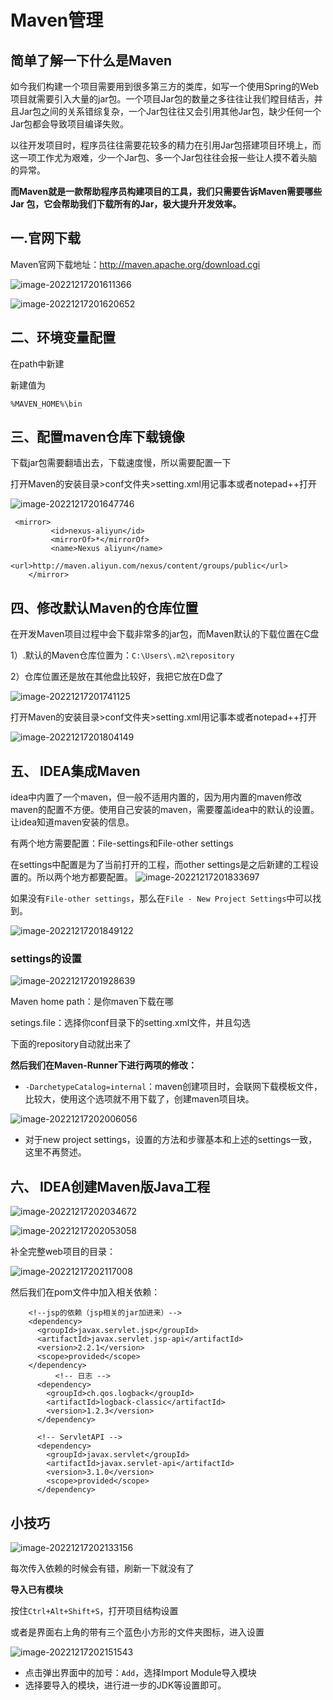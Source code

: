 
# Maven管理

## 简单了解一下什么是Maven

如今我们构建一个项目需要用到很多第三方的类库，如写一个使用Spring的Web项目就需要引入大量的jar包。一个项目Jar包的数量之多往往让我们瞠目结舌，并且Jar包之间的关系错综复杂，一个Jar包往往又会引用其他Jar包，缺少任何一个Jar包都会导致项目编译失败。

以往开发项目时，程序员往往需要花较多的精力在引用Jar包搭建项目环境上，而这一项工作尤为艰难，少一个Jar包、多一个Jar包往往会报一些让人摸不着头脑的异常。

**而Maven就是一款帮助程序员构建项目的工具，我们只需要告诉Maven需要哪些Jar 包，它会帮助我们下载所有的Jar，极大提升开发效率。**

## 一.官网下载

Maven官网下载地址：http://maven.apache.org/download.cgi

![image-20221217201611366](https://raw.githubusercontent.com/195sjin/myBed/master/imagesimage-20221217201611366.png)

![image-20221217201620652](https://raw.githubusercontent.com/195sjin/myBed/master/imagesimage-20221217201620652.png)

## 二、环境变量配置

在path中新建

新建值为
```
%MAVEN_HOME%\bin
```

## 三、配置maven仓库下载镜像

下载jar包需要翻墙出去，下载速度慢，所以需要配置一下

打开Maven的安装目录>conf文件夹>setting.xml用记事本或者notepad++打开

![image-20221217201647746](https://raw.githubusercontent.com/195sjin/myBed/master/imagesimage-20221217201647746.png)

```
 <mirror>
		 <id>nexus-aliyun</id>
		 <mirrorOf>*</mirrorOf>
		 <name>Nexus aliyun</name>
		 <url>http://maven.aliyun.com/nexus/content/groups/public</url>
	</mirror>
```


## 四、修改默认Maven的仓库位置

在开发Maven项目过程中会下载非常多的jar包，而Maven默认的下载位置在C盘

1）.默认的Maven仓库位置为：`C:\Users\.m2\repository`

2）仓库位置还是放在其他盘比较好，我把它放在D盘了

![image-20221217201741125](https://raw.githubusercontent.com/195sjin/myBed/master/imagesimage-20221217201741125.png)

 打开Maven的安装目录>conf文件夹>setting.xml用记事本或者notepad++打开

![image-20221217201804149](https://raw.githubusercontent.com/195sjin/myBed/master/imagesimage-20221217201804149.png)

## 五、 IDEA集成Maven

idea中内置了一个maven，但一般不适用内置的，因为用内置的maven修改maven的配置不方便。使用自己安装的maven，需要覆盖idea中的默认的设置。让idea知道maven安装的信息。

有两个地方需要配置：File-settings和File-other settings

在settings中配置是为了当前打开的工程，而other settings是之后新建的工程设置的。所以两个地方都要配置。
![image-20221217201833697](https://raw.githubusercontent.com/195sjin/myBed/master/imagesimage-20221217201833697.png)

如果没有`File-other settings`，那么在`File - New Project Settings`中可以找到。

![image-20221217201849122](https://raw.githubusercontent.com/195sjin/myBed/master/imagesimage-20221217201849122.png)

### settings的设置

![image-20221217201928639](https://raw.githubusercontent.com/195sjin/myBed/master/imagesimage-20221217201928639.png)

Maven home path：是你maven下载在哪

setings.file：选择你conf目录下的setting.xml文件，并且勾选

下面的repository自动就出来了



**然后我们在Maven-Runner下进行两项的修改：**

- `-DarchetypeCatalog=internal`：maven创建项目时，会联网下载模板文件，比较大，使用这个选项就不用下载了，创建maven项目块。

![image-20221217202006056](https://raw.githubusercontent.com/195sjin/myBed/master/imagesimage-20221217202006056.png)

- 对于new project settings，设置的方法和步骤基本和上述的settings一致，这里不再赘述。

## 六、 IDEA创建Maven版Java工程

![image-20221217202034672](https://raw.githubusercontent.com/195sjin/myBed/master/imagesimage-20221217202034672.png)

![image-20221217202053058](https://raw.githubusercontent.com/195sjin/myBed/master/imagesimage-20221217202053058.png)

补全完整web项目的目录：

![image-20221217202117008](https://raw.githubusercontent.com/195sjin/myBed/master/imagesimage-20221217202117008.png)

然后我们在pom文件中加入相关依赖：

```
    <!--jsp的依赖（jsp相关的jar加进来）-->
    <dependency>
      <groupId>javax.servlet.jsp</groupId>
      <artifactId>javax.servlet.jsp-api</artifactId>
      <version>2.2.1</version>
      <scope>provided</scope>
    </dependency>
          <!-- 日志 -->
      <dependency>
        <groupId>ch.qos.logback</groupId>
        <artifactId>logback-classic</artifactId>
        <version>1.2.3</version>
      </dependency>

      <!-- ServletAPI -->
      <dependency>
        <groupId>javax.servlet</groupId>
        <artifactId>javax.servlet-api</artifactId>
        <version>3.1.0</version>
        <scope>provided</scope>
      </dependency>
```

## 小技巧

![image-20221217202133156](https://raw.githubusercontent.com/195sjin/myBed/master/imagesimage-20221217202133156.png)

每次传入依赖的时候会有错，刷新一下就没有了

**导入已有模块**

按住`Ctrl+Alt+Shift+S`，打开项目结构设置

或者是界面右上角的带有三个蓝色小方形的文件夹图标，进入设置

![image-20221217202151543](https://raw.githubusercontent.com/195sjin/myBed/master/imagesimage-20221217202151543.png)

- 点击弹出界面中的加号：`Add`，选择Import Module导入模块
- 选择要导入的模块，进行进一步的JDK等设置即可。
